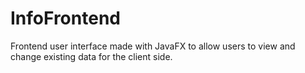 # InfoFrontend

Frontend user interface made with JavaFX to allow users to view and change existing data for the client side.
